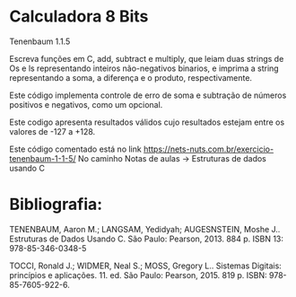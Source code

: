 # Calculadora 8 Bits
Tenenbaum 1.1.5

Escreva funções em C, add, subtract e multiply, que leiam duas strings
de Os e ls representando inteiros não-negativos binarios, e imprima  a
string representando a soma, a diferença e o produto, respectivamente.

Este código implementa controle de erro de soma e subtração de números
positivos e negativos, como um opcional.

Este codigo apresenta resultados válidos cujo resultados estejam entre
os valores de -127 a +128.

Este código comentado está no link https://nets-nuts.com.br/exercicio-tenenbaum-1-1-5/
No caminho  Notas de aulas -> Estruturas de dados usando C

# Bibliografia:

TENENBAUM, Aaron M.; LANGSAM, Yedidyah; AUGESNSTEIN, Moshe J.. Estruturas de Dados Usando C. 
São Paulo: Pearson, 2013. 884 p. ISBN 13: 978-85-346-0348-5

TOCCI, Ronald J.; WIDMER, Neal S.; MOSS, Gregory L.. Sistemas Digitais: princípios e aplicações. 
11. ed. São Paulo: Pearson, 2015. 819 p. ISBN: 978-85-7605-922-6.
